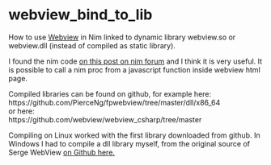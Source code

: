 # webview_bind_to_lib
How to use <a href="https://github.com/webview/webview">Webview</a> in Nim linked to dynamic library webview.so or webview.dll (instead of compiled as static library).

<p>I found the nim code <a href="https://forum.nim-lang.org/t/10301#68798">on this post on nim forum</a> and
I think it is very useful. It is possible to call a nim proc from a javascript function inside webview html page.</p>
<p>
  
</p>Compiled libraries can be found on github, for example here:<br/>
https://github.com/PierceNg/fpwebview/tree/master/dll/x86_64<br/>
or here:<br/>
https://github.com/webview/webview_csharp/tree/master</p>
Compiling on Linux worked with the first library downloaded from github. In Windows I had to compile a dll library myself, from the original source of Serge WebView <a href="https://github.com/webview/webview"> on Github here.</a>
